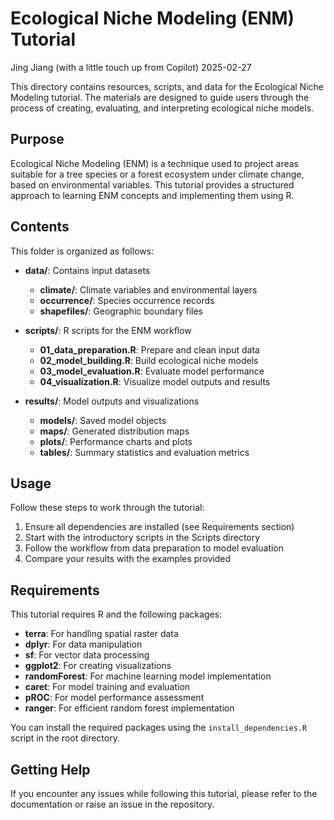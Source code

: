 # Ecological Niche Modeling (ENM) Tutorial

Jing Jiang (with a little touch up from Copilot)
2025-02-27

This directory contains resources, scripts, and data for the Ecological Niche Modeling tutorial. The materials are designed to guide users through the process of creating, evaluating, and interpreting ecological niche models.

## Purpose

Ecological Niche Modeling (ENM) is a technique used to project areas suitable for a tree species or a forest ecosystem under climate change, based on environmental variables. This tutorial provides a structured approach to learning ENM concepts and implementing them using R.

## Contents

This folder is organized as follows:

- **data/**: Contains input datasets
  - **climate/**: Climate variables and environmental layers
  - **occurrence/**: Species occurrence records
  - **shapefiles/**: Geographic boundary files

- **scripts/**: R scripts for the ENM workflow
  - **01_data_preparation.R**: Prepare and clean input data
  - **02_model_building.R**: Build ecological niche models
  - **03_model_evaluation.R**: Evaluate model performance
  - **04_visualization.R**: Visualize model outputs and results

- **results/**: Model outputs and visualizations
  - **models/**: Saved model objects
  - **maps/**: Generated distribution maps
  - **plots/**: Performance charts and plots
  - **tables/**: Summary statistics and evaluation metrics

## Usage

Follow these steps to work through the tutorial:

1. Ensure all dependencies are installed (see Requirements section)
2. Start with the introductory scripts in the Scripts directory
3. Follow the workflow from data preparation to model evaluation
4. Compare your results with the examples provided

## Requirements

This tutorial requires R and the following packages:

- **terra**: For handling spatial raster data
- **dplyr**: For data manipulation
- **sf**: For vector data processing
- **ggplot2**: For creating visualizations
- **randomForest**: For machine learning model implementation
- **caret**: For model training and evaluation
- **pROC**: For model performance assessment
- **ranger**: For efficient random forest implementation

You can install the required packages using the `install_dependencies.R` script in the root directory.

## Getting Help

If you encounter any issues while following this tutorial, please refer to the documentation or raise an issue in the repository.
